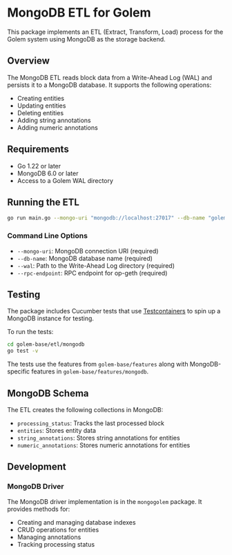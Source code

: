 # MongoDB ETL for Golem

This package implements an ETL (Extract, Transform, Load) process for the Golem system using MongoDB as the storage backend.

## Overview

The MongoDB ETL reads block data from a Write-Ahead Log (WAL) and persists it to a MongoDB database. It supports the following operations:

- Creating entities
- Updating entities
- Deleting entities
- Adding string annotations
- Adding numeric annotations

## Requirements

- Go 1.22 or later
- MongoDB 6.0 or later
- Access to a Golem WAL directory

## Running the ETL

```bash
go run main.go --mongo-uri "mongodb://localhost:27017" --db-name "golem" --wal "/path/to/wal" --rpc-endpoint "http://localhost:8545"
```

### Command Line Options

- `--mongo-uri`: MongoDB connection URI (required)
- `--db-name`: MongoDB database name (required)
- `--wal`: Path to the Write-Ahead Log directory (required)
- `--rpc-endpoint`: RPC endpoint for op-geth (required)

## Testing

The package includes Cucumber tests that use [Testcontainers](https://java.testcontainers.org/modules/databases/mongodb/) to spin up a MongoDB instance for testing.

To run the tests:

```bash
cd golem-base/etl/mongodb
go test -v
```

The tests use the features from `golem-base/features` along with MongoDB-specific features in `golem-base/features/mongodb`.

## MongoDB Schema

The ETL creates the following collections in MongoDB:

- `processing_status`: Tracks the last processed block
- `entities`: Stores entity data
- `string_annotations`: Stores string annotations for entities
- `numeric_annotations`: Stores numeric annotations for entities

## Development

### MongoDB Driver

The MongoDB driver implementation is in the `mongogolem` package. It provides methods for:

- Creating and managing database indexes
- CRUD operations for entities
- Managing annotations
- Tracking processing status 